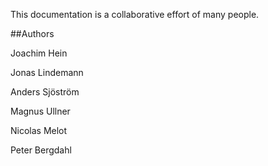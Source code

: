 This documentation is a collaborative effort of many people.

##Authors

Joachim Hein

Jonas Lindemann

Anders Sjöström

Magnus Ullner

Nicolas Melot

Peter Bergdahl